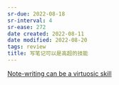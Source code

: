 ```yaml
---
sr-due: 2022-08-18
sr-interval: 4
sr-ease: 272
date created: 2022-08-11
date modified: 2022-08-20
tags: review
title: 写笔记可以是高超的技能
---
```


[Note-writing can be a virtuosic skill](https://notes.andymatuschak.org/z4erJ1AQZ28DEMUv3p7AfGNqooWp8pLUVFnQ8)
